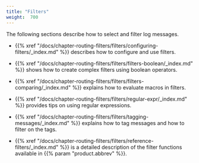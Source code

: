 ```yaml
---
title: "Filters"
weight:  700
---
```

<!-- DISCLAIMER: This file is based on the syslog-ng Open Source Edition documentation https://github.com/balabit/syslog-ng-ose-guides/commit/2f4a52ee61d1ea9ad27cb4f3168b95408fddfdf2 and is used under the terms of The syslog-ng Open Source Edition Documentation License. The file has been modified by Axoflow. -->

The following sections describe how to select and filter log messages.

  - {{% xref "/docs/chapter-routing-filters/filters/configuring-filters/_index.md" %}} describes how to configure and use filters.

  - {{% xref "/docs/chapter-routing-filters/filters/filters-boolean/_index.md" %}} shows how to create complex filters using boolean operators.

  - {{% xref "/docs/chapter-routing-filters/filters/filters-comparing/_index.md" %}} explains how to evaluate macros in filters.

  - {{% xref "/docs/chapter-routing-filters/filters/regular-expr/_index.md" %}} provides tips on using regular expressions.

  - {{% xref "/docs/chapter-routing-filters/filters/tagging-messages/_index.md" %}} explains how to tag messages and how to filter on the tags.

  - {{% xref "/docs/chapter-routing-filters/filters/reference-filters/_index.md" %}} is a detailed description of the filter functions available in {{% param "product.abbrev" %}}.
